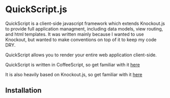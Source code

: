# QuickScript.js

QuickScript is a client-side javascript framework which extends Knockout.js to provide full application managment, including data models, view routing, and html templates. It was written mainly because I wanted to use Knockout, but wanted to make conventions on top of it to keep my code DRY.

QuickScript allows you to render your entire web application client-side.

QuickScript is written in CoffeeScript, so get familiar with it [here](http://coffeescript.org)

It is also heavily based on Knockout.js, so get familiar with it [here](http://knockoutjs.com)

## Installation
